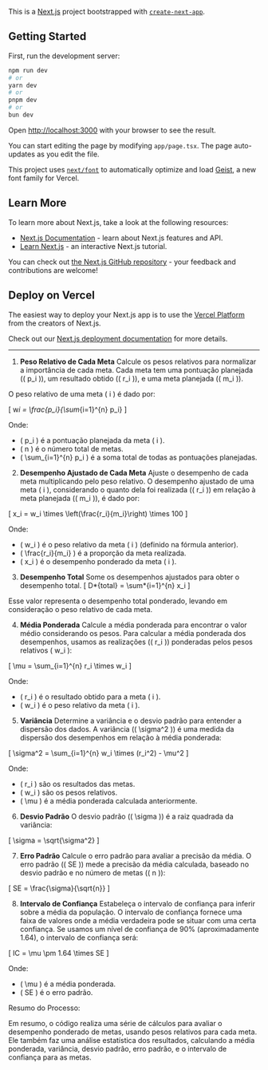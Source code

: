 This is a [Next.js](https://nextjs.org) project bootstrapped with [`create-next-app`](https://nextjs.org/docs/app/api-reference/cli/create-next-app).

## Getting Started

First, run the development server:

```bash
npm run dev
# or
yarn dev
# or
pnpm dev
# or
bun dev
```

Open [http://localhost:3000](http://localhost:3000) with your browser to see the result.

You can start editing the page by modifying `app/page.tsx`. The page auto-updates as you edit the file.

This project uses [`next/font`](https://nextjs.org/docs/app/building-your-application/optimizing/fonts) to automatically optimize and load [Geist](https://vercel.com/font), a new font family for Vercel.

## Learn More

To learn more about Next.js, take a look at the following resources:

- [Next.js Documentation](https://nextjs.org/docs) - learn about Next.js features and API.
- [Learn Next.js](https://nextjs.org/learn) - an interactive Next.js tutorial.

You can check out [the Next.js GitHub repository](https://github.com/vercel/next.js) - your feedback and contributions are welcome!

## Deploy on Vercel

The easiest way to deploy your Next.js app is to use the [Vercel Platform](https://vercel.com/new?utm_medium=default-template&filter=next.js&utm_source=create-next-app&utm_campaign=create-next-app-readme) from the creators of Next.js.

Check out our [Next.js deployment documentation](https://nextjs.org/docs/app/building-your-application/deploying) for more details.

---

1. **Peso Relativo de Cada Meta**
   Calcule os pesos relativos para normalizar a importância de cada meta.
   Cada meta tem uma pontuação planejada (\( p_i \)), um resultado obtido (\( r_i \)), e uma meta planejada (\( m_i \)).

O peso relativo de uma meta \( i \) é dado por:

\[
w*i = \frac{p_i}{\sum*{i=1}^{n} p_i}
\]

Onde:

- \( p_i \) é a pontuação planejada da meta \( i \).
- \( n \) é o número total de metas.
- \( \sum\_{i=1}^{n} p_i \) é a soma total de todas as pontuações planejadas.

2. **Desempenho Ajustado de Cada Meta**
   Ajuste o desempenho de cada meta multiplicando pelo peso relativo.
   O desempenho ajustado de uma meta \( i \), considerando o quanto dela foi realizada (\( r_i \)) em relação à meta planejada (\( m_i \)), é dado por:

\[
x_i = w_i \times \left(\frac{r_i}{m_i}\right) \times 100
\]

Onde:

- \( w_i \) é o peso relativo da meta \( i \) (definido na fórmula anterior).
- \( \frac{r_i}{m_i} \) é a proporção da meta realizada.
- \( x_i \) é o desempenho ponderado da meta \( i \).

3. **Desempenho Total**
   Some os desempenhos ajustados para obter o desempenho total.
   \[
   D*{total} = \sum*{i=1}^{n} x_i
   \]

Esse valor representa o desempenho total ponderado, levando em consideração o peso relativo de cada meta.

4. **Média Ponderada**
   Calcule a média ponderada para encontrar o valor médio considerando os pesos.
   Para calcular a média ponderada dos desempenhos, usamos as realizações (\( r_i \)) ponderadas pelos pesos relativos \( w_i \):

\[
\mu = \sum\_{i=1}^{n} r_i \times w_i
\]

Onde:

- \( r_i \) é o resultado obtido para a meta \( i \).
- \( w_i \) é o peso relativo da meta \( i \).

5. **Variância**
   Determine a variância e o desvio padrão para entender a dispersão dos dados.
   A variância (\( \sigma^2 \)) é uma medida da dispersão dos desempenhos em relação à média ponderada:

\[
\sigma^2 = \sum\_{i=1}^{n} w_i \times (r_i^2) - \mu^2
\]

Onde:

- \( r_i \) são os resultados das metas.
- \( w_i \) são os pesos relativos.
- \( \mu \) é a média ponderada calculada anteriormente.

6. **Desvio Padrão**
   O desvio padrão (\( \sigma \)) é a raiz quadrada da variância:

\[
\sigma = \sqrt{\sigma^2}
\]

7. **Erro Padrão**
   Calcule o erro padrão para avaliar a precisão da média.
   O erro padrão (\( SE \)) mede a precisão da média calculada, baseado no desvio padrão e no número de metas (\( n \)):

\[
SE = \frac{\sigma}{\sqrt{n}}
\]

8. **Intervalo de Confiança**
   Estabeleça o intervalo de confiança para inferir sobre a média da população.
   O intervalo de confiança fornece uma faixa de valores onde a média verdadeira pode se situar com uma certa confiança. Se usamos um nível de confiança de 90% (aproximadamente 1.64), o intervalo de confiança será:

\[
IC = \mu \pm 1.64 \times SE
\]

Onde:

- \( \mu \) é a média ponderada.
- \( SE \) é o erro padrão.

Resumo do Processo:

Em resumo, o código realiza uma série de cálculos para avaliar o desempenho ponderado de metas, usando pesos relativos para cada meta. Ele também faz uma análise estatística dos resultados, calculando a média ponderada, variância, desvio padrão, erro padrão, e o intervalo de confiança para as metas.
